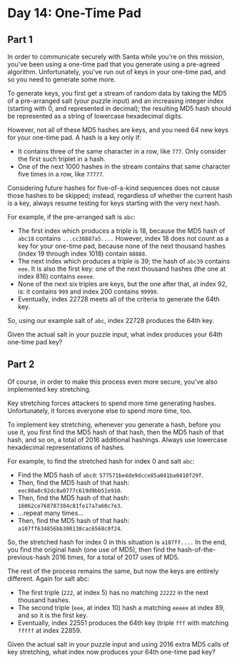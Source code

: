 # Day 14: One-Time Pad

## Part 1

In order to communicate securely with Santa while you're on this mission, you've been using a one-time pad that you generate using a pre-agreed algorithm. Unfortunately, you've run out of keys in your one-time pad, and so you need to generate some more.

To generate keys, you first get a stream of random data by taking the MD5 of a pre-arranged salt (your puzzle input) and an increasing integer index (starting with 0, and represented in decimal); the resulting MD5 hash should be represented as a string of lowercase hexadecimal digits.

However, not all of these MD5 hashes are keys, and you need 64 new keys for your one-time pad. A hash is a key only if:

- It contains three of the same character in a row, like `777`. Only consider the first such triplet in a hash.
- One of the next 1000 hashes in the stream contains that same character five times in a row, like `77777`.

Considering future hashes for five-of-a-kind sequences does not cause those hashes to be skipped; instead, regardless of whether the current hash is a key, always resume testing for keys starting with the very next hash.

For example, if the pre-arranged salt is `abc`:

- The first index which produces a triple is 18, because the MD5 hash of `abc18` contains `...cc38887a5....` However, index 18 does not count as a key for your one-time pad, because none of the next thousand hashes (index 19 through index 1018) contain `88888`.
- The next index which produces a triple is 39; the hash of `abc39` contains `eee`. It is also the first key: one of the next thousand hashes (the one at index 816) contains `eeeee`.
- None of the next six triples are keys, but the one after that, at index 92, is: it contains `999` and index 200 contains `99999`.
- Eventually, index 22728 meets all of the criteria to generate the 64th key.

So, using our example salt of `abc`, index 22728 produces the 64th key.

Given the actual salt in your puzzle input, what index produces your 64th one-time pad key?

## Part 2

Of course, in order to make this process even more secure, you've also implemented key stretching.

Key stretching forces attackers to spend more time generating hashes. Unfortunately, it forces everyone else to spend more time, too.

To implement key stretching, whenever you generate a hash, before you use it, you first find the MD5 hash of that hash, then the MD5 hash of that hash, and so on, a total of 2016 additional hashings. Always use lowercase hexadecimal representations of hashes.

For example, to find the stretched hash for index 0 and salt `abc`:

- Find the MD5 hash of `abc0`: `577571be4de9dcce85a041ba0410f29f`.
- Then, find the MD5 hash of that hash: `eec80a0c92dc8a0777c619d9bb51e910`.
- Then, find the MD5 hash of that hash: `16062ce768787384c81fe17a7a60c7e3`.
- ...repeat many times...
- Then, find the MD5 hash of that hash: `a107ff634856bb300138cac6568c0f24`.

So, the stretched hash for index 0 in this situation is `a107ff....` In the end, you find the original hash (one use of MD5), then find the hash-of-the-previous-hash 2016 times, for a total of 2017 uses of MD5.

The rest of the process remains the same, but now the keys are entirely different. Again for salt abc:

- The first triple (`222`, at index 5) has no matching `22222` in the next thousand hashes.
- The second triple (`eee`, at index 10) hash a matching `eeeee` at index 89, and so it is the first key.
- Eventually, index 22551 produces the 64th key (triple `fff` with matching `fffff` at index 22859.

Given the actual salt in your puzzle input and using 2016 extra MD5 calls of key stretching, what index now produces your 64th one-time pad key?
